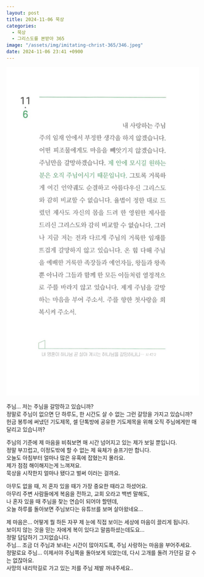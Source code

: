 ```yaml
---
layout: post
title: 2024-11-06 묵상
categories:
  - 묵상
  - 그리스도를 본받아 365
image: "/assets/img/imitating-christ-365/346.jpeg"
date: 2024-11-06 23:41 +0900
---
```


![image](/assets/img/imitating-christ-365/346.jpeg)

주님... 저는 주님을 갈망하고 있습니까?  
정말로 주님이 없으면 단 하루도, 한 시간도 살 수 없는 그런 갈망을 가지고 있습니까?  
헌금 봉투에 써냈던 기도제목, 셀 단톡방에 공유한 기도제목을 위해 오직 주님에게만 매달리고 있습니까?

주님의 기준에 제 마음을 비춰보면 매 시간 넘어지고 있는 제가 보일 뿐입니다.  
정말 부끄럽고, 이정도밖에 할 수 없는 제 육체가 슬프기만 합니다.  
오늘도 아침부터 얼마나 많은 유혹에 잡혔는지 몰라요.  
제가 점점 해이해지는게 느껴져요.  
묵상을 시작한지 얼마나 됐다고 벌써 이러는 걸까요.

아무도 없을 때, 저 혼자 있을 때가 가장 중요한 때라고 하셨어요.  
아무리 주변 사람들에게 복음을 전하고, 교회 오라고 백번 말해도,  
나 혼자 있을 때 주님을 찾는 연습이 되어야 할텐데,  
오늘 하루를 돌아보면 주님보다는 유튜브를 보며 살아왔네요...

제 마음은... 어떻게 뭘 하든 자꾸 제 눈에 직접 보이는 세상에 마음이 끌리게 됩니다.  
보이지 않는 것을 믿는 자에게 복이 있다고 말씀하셨는데도요...  
정말 답답하기 그지없습니다.  
주님... 조금 더 주님과 보내는 시간이 많아지도록, 주님 사랑하는 마음을 부어주세요.  
정말로요 주님... 이제서야 주님쪽을 돌아보게 되었는데, 다시 고개를 돌려 가던길 갈 수는 없잖아요.  
사망의 내리막길로 가고 있는 저를 주님 제발 꺼내주세요..
